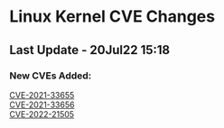 
# **Linux Kernel CVE Changes**

## Last Update - 20Jul22 15:18

### **New CVEs Added:**

[CVE-2021-33655](cves/CVE-2021-33655)  
[CVE-2021-33656](cves/CVE-2021-33656)  
[CVE-2022-21505](cves/CVE-2022-21505)  


